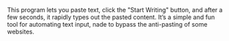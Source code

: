 This program lets you paste text, click the "Start Writing" button, and after a few seconds, it rapidly types out the pasted content. It’s a simple and fun tool for automating text input, nade to bypass the anti-pasting of some websites.
